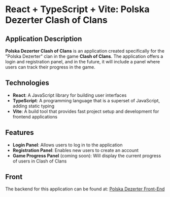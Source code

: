 # React + TypeScript + Vite: Polska Dezerter Clash of Clans

## Application Description

**Polska Dezerter Clash of Clans** is an application created specifically for the "Polska Dezerter" clan in the game **Clash of Clans**. The application offers a login and registration panel, and in the future, it will include a panel where users can track their progress in the game.

## Technologies

- **React**: A JavaScript library for building user interfaces
- **TypeScript**: A programming language that is a superset of JavaScript, adding static typing
- **Vite**: A build tool that provides fast project setup and development for frontend applications

## Features

- **Login Panel**: Allows users to log in to the application
- **Registration Panel**: Enables new users to create an account
- **Game Progress Panel** (coming soon): Will display the current progress of users in Clash of Clans

## Front

The backend for this application can be found at: [Polska Dezerter Front-End](https://github.com/Lukaszglaz/Pol-Dez-Client)


